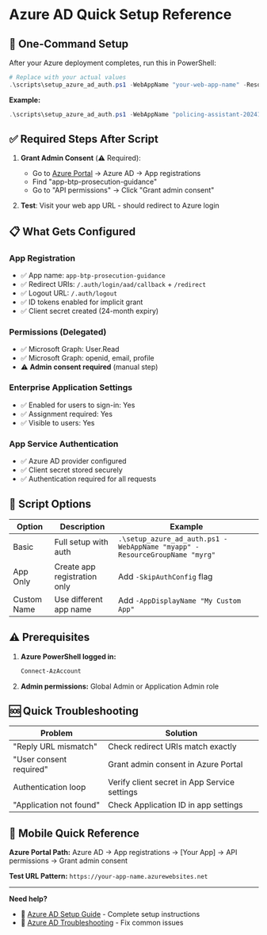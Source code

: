 # Azure AD Quick Setup Reference

## 🚀 One-Command Setup

After your Azure deployment completes, run this in PowerShell:

```powershell
# Replace with your actual values
.\scripts\setup_azure_ad_auth.ps1 -WebAppName "your-web-app-name" -ResourceGroupName "your-resource-group-name"
```

**Example:**
```powershell
.\scripts\setup_azure_ad_auth.ps1 -WebAppName "policing-assistant-20241217" -ResourceGroupName "rg-policing-assistant"
```

## ✅ Required Steps After Script

1. **Grant Admin Consent** (⚠️ Required):
   - Go to [Azure Portal](https://portal.azure.com) → Azure AD → App registrations  
   - Find "app-btp-prosecution-guidance"
   - Go to "API permissions" → Click "Grant admin consent"

2. **Test**: Visit your web app URL - should redirect to Azure login

## 📋 What Gets Configured

### App Registration
- ✅ App name: `app-btp-prosecution-guidance`
- ✅ Redirect URIs: `/.auth/login/aad/callback` + `/redirect`
- ✅ Logout URL: `/.auth/logout`
- ✅ ID tokens enabled for implicit grant
- ✅ Client secret created (24-month expiry)

### Permissions (Delegated)
- ✅ Microsoft Graph: User.Read
- ✅ Microsoft Graph: openid, email, profile
- ⚠️ **Admin consent required** (manual step)

### Enterprise Application Settings
- ✅ Enabled for users to sign-in: Yes
- ✅ Assignment required: Yes
- ✅ Visible to users: Yes

### App Service Authentication  
- ✅ Azure AD provider configured
- ✅ Client secret stored securely
- ✅ Authentication required for all requests

## 🔧 Script Options

| Option | Description | Example |
|--------|-------------|---------|
| Basic | Full setup with auth | `.\setup_azure_ad_auth.ps1 -WebAppName "myapp" -ResourceGroupName "myrg"` |
| App Only | Create app registration only | Add `-SkipAuthConfig` flag |
| Custom Name | Use different app name | Add `-AppDisplayName "My Custom App"` |

## ⚠️ Prerequisites

1. **Azure PowerShell logged in:**
   ```powershell
   Connect-AzAccount
   ```

2. **Admin permissions:** Global Admin or Application Admin role

## 🆘 Quick Troubleshooting

| Problem | Solution |
|---------|----------|
| "Reply URL mismatch" | Check redirect URIs match exactly |
| "User consent required" | Grant admin consent in Azure Portal |
| Authentication loop | Verify client secret in App Service settings |
| "Application not found" | Check Application ID in app settings |

## 📱 Mobile Quick Reference

**Azure Portal Path:**
Azure AD → App registrations → [Your App] → API permissions → Grant admin consent

**Test URL Pattern:**
`https://your-app-name.azurewebsites.net`

---

**Need help?** 
- 📖 [Azure AD Setup Guide](AZURE_AD_SETUP_GUIDE.md) - Complete setup instructions
- 🔧 [Azure AD Troubleshooting](AZURE_AD_TROUBLESHOOTING.md) - Fix common issues
